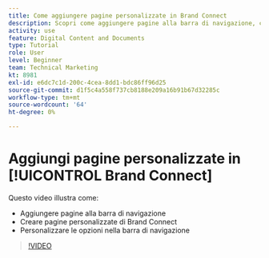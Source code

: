 ```yaml
---
title: Come aggiungere pagine personalizzate in Brand Connect
description: Scopri come aggiungere pagine alla barra di navigazione, creare pagine personalizzate e personalizzare le opzioni nella barra di navigazione di Brand Connect per [!UICONTROL Workfront DAM].
activity: use
feature: Digital Content and Documents
type: Tutorial
role: User
level: Beginner
team: Technical Marketing
kt: 8981
exl-id: e6dc7c1d-200c-4cea-8dd1-bdc86ff96d25
source-git-commit: d1f5c4a558f737cb8188e209a16b91b67d32285c
workflow-type: tm+mt
source-wordcount: '64'
ht-degree: 0%

---
```


# Aggiungi pagine personalizzate in [!UICONTROL Brand Connect]

Questo video illustra come:

* Aggiungere pagine alla barra di navigazione
* Creare pagine personalizzate di Brand Connect
* Personalizzare le opzioni nella barra di navigazione

>[!VIDEO](https://video.tv.adobe.com/v/335243/?quality=12)
